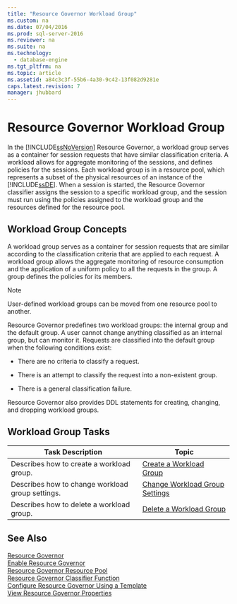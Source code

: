```yaml
---
title: "Resource Governor Workload Group"
ms.custom: na
ms.date: 07/04/2016
ms.prod: sql-server-2016
ms.reviewer: na
ms.suite: na
ms.technology: 
  - database-engine
ms.tgt_pltfrm: na
ms.topic: article
ms.assetid: a84c3c3f-55b6-4a30-9c42-13f082d9281e
caps.latest.revision: 7
manager: jhubbard
---
```

# Resource Governor Workload Group
In the [!INCLUDE[ssNoVersion](../../Topics/TopicNameContainA/includes/ssNoVersion_md.md)] Resource Governor, a workload group serves as a container for session requests that have similar classification criteria. A workload allows for aggregate monitoring of the sessions, and defines policies for the sessions. Each workload group is in a resource pool, which represents a subset of the physical resources of an instance of the [!INCLUDE[ssDE](../../Topics/TopicNameContainA/includes/ssDE_md.md)]. When a session is started, the Resource Governor classifier assigns the session to a specific workload group, and the session must run using the policies assigned to the workload group and the resources defined for the resource pool.  
  
## Workload Group Concepts  
 A workload group serves as a container for session requests that are similar according to the classification criteria that are applied to each request. A workload group allows the aggregate monitoring of resource consumption and the application of a uniform policy to all the requests in the group. A group defines the policies for its members.  
  
> [!NOTE]  
>  User-defined workload groups can be moved from one resource pool to another.  
  
 Resource Governor predefines two workload groups: the internal group and the default group. A user cannot change anything classified as an internal group, but can monitor it. Requests are classified into the default group when the following conditions exist:  
  
-   There are no criteria to classify a request.  
  
-   There is an attempt to classify the request into a non-existent group.  
  
-   There is a general classification failure.  
  
 Resource Governor also provides DDL statements for creating, changing, and dropping workload groups.  
  
## Workload Group Tasks  
  
|Task Description|Topic|  
|----------------------|-----------|  
|Describes how to create a workload group.|[Create a Workload Group](../../Topics/TopicNameContainA/Create-a-Workload-Group.md)|  
|Describes how to change workload group settings.|[Change Workload Group Settings](../../Topics/TopicNameNotContainA/Change-Workload-Group-Settings.md)|  
|Describes how to delete a workload group.|[Delete a Workload Group](../../Topics/TopicNameContainA/Delete-a-Workload-Group.md)|  
  
## See Also  
 [Resource Governor](../../Topics/TopicNameNotContainA/Resource-Governor.md)   
 [Enable Resource Governor](../../Topics/TopicNameNotContainA/Enable-Resource-Governor.md)   
 [Resource Governor Resource Pool](../../Topics/TopicNameNotContainA/Resource-Governor-Resource-Pool.md)   
 [Resource Governor Classifier Function](../../Topics/TopicNameNotContainA/Resource-Governor-Classifier-Function.md)   
 [Configure Resource Governor Using a Template](../../Topics/TopicNameContainA/Configure-Resource-Governor-Using-a-Template.md)   
 [View Resource Governor Properties](../../Topics/TopicNameNotContainA/View-Resource-Governor-Properties.md)